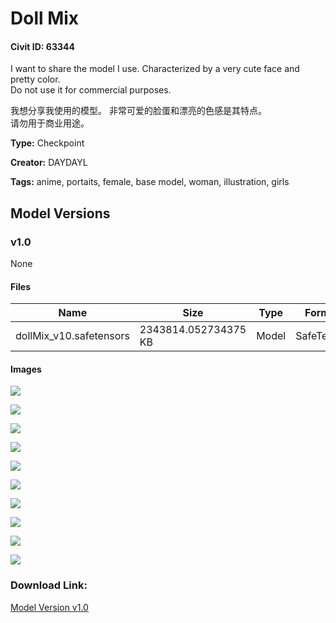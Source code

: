 # Doll Mix

#### Civit ID: 63344

<p>I want to share the model I use. Characterized by a very cute face and pretty color.<br />Do not use it for commercial purposes.</p><p>我想分享我使用的模型。 非常可爱的脸蛋和漂亮的色感是其特点。<br />请勿用于商业用途。</p>

**Type:** Checkpoint

**Creator:** DAYDAYL

**Tags:** anime, portaits, female, base model, woman, illustration, girls

## Model Versions

### v1.0

None

#### Files

| Name | Size | Type | Format | Download Url | AutoV1 | AutoV2 | SHA256 | CRC32 | BLAKE3 |
| --- | --- | --- | --- | --- | --- | --- | --- | --- | --- |
| dollMix_v10.safetensors | 2343814.052734375 KB | Model | SafeTensor | https://civitai.com/api/download/models/67887 | D8350654 | 29622B66E4 | 29622B66E456281E65997BB47931172E3B1EB66280D28D59D8AF8E0E69AAA3BC | 7E20803A | E5F2D884449AEDE76B5103B7668122827E7362D41467C6AC2A1C86926F1B2682 |

#### Images

<p><img src="https://image.civitai.com/xG1nkqKTMzGDvpLrqFT7WA/8768e781-8c02-4c36-9d4d-640b0731bbfa/width=450/754927.jpeg" /></p>

<p><img src="https://image.civitai.com/xG1nkqKTMzGDvpLrqFT7WA/de40e27c-fdf9-485e-8649-335c2cb8488b/width=450/754868.jpeg" /></p>

<p><img src="https://image.civitai.com/xG1nkqKTMzGDvpLrqFT7WA/9c6a70cb-b554-4cc9-bc3f-e6445d819b7a/width=450/754728.jpeg" /></p>

<p><img src="https://image.civitai.com/xG1nkqKTMzGDvpLrqFT7WA/eec77085-c411-4320-a391-3216f1e97e9e/width=450/754928.jpeg" /></p>

<p><img src="https://image.civitai.com/xG1nkqKTMzGDvpLrqFT7WA/a860fd20-c62b-4803-8ccc-90727b4f1fcd/width=450/754696.jpeg" /></p>

<p><img src="https://image.civitai.com/xG1nkqKTMzGDvpLrqFT7WA/4085075f-53ec-4e19-8317-09237400187b/width=450/754697.jpeg" /></p>

<p><img src="https://image.civitai.com/xG1nkqKTMzGDvpLrqFT7WA/8bb26e24-ba65-4980-891a-949c8571e945/width=450/754732.jpeg" /></p>

<p><img src="https://image.civitai.com/xG1nkqKTMzGDvpLrqFT7WA/d91aa840-91fc-4828-b44d-3121d508f1f1/width=450/754706.jpeg" /></p>

<p><img src="https://image.civitai.com/xG1nkqKTMzGDvpLrqFT7WA/94acd9bd-04f2-4c4b-9228-facb9c312561/width=450/754707.jpeg" /></p>

<p><img src="https://image.civitai.com/xG1nkqKTMzGDvpLrqFT7WA/901ba39a-885c-458d-a557-e2274a87195b/width=450/754705.jpeg" /></p>

### Download Link:

[Model Version v1.0](https://civitai.com/api/download/models/67887)

